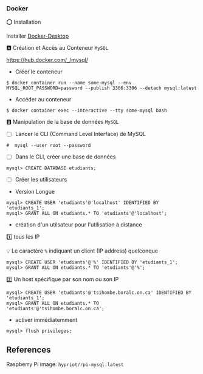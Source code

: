 ### Docker


:o: Installation 

Installer [Docker-Desktop](https://github.com/CollegeBoreal/Tutoriels/blob/master/2.Virtualisation/1.Containers/2.Docker/1.Engine/1.Desktop)

:a: Création et Accès au Conteneur `MySQL`

https://hub.docker.com/_/mysql/

* Créer le conteneur

```
$ docker container run --name some-mysql --env MYSQL_ROOT_PASSWORD=password --publish 3306:3306 --detach mysql:latest
```

* Accéder au conteneur

```
$ docker container exec --interactive --tty some-mysql bash
```


:b: Manipulation de la base de données `MySQL`

- [ ] Lancer le CLI (Command Level Interface) de MySQL

```
#  mysql --user root --password
```


- [ ] Dans le CLI, créer une base de données

```
mysql> CREATE DATABASE etudiants;
```

- [ ] Créer les utilisateurs

- Version Longue

```
mysql> CREATE USER 'etudiants'@'localhost' IDENTIFIED BY 'etudiants_1';
mysql> GRANT ALL ON etudiants.* TO 'etudiants'@'localhost';
```

- création d'un utilsateur pour l'utilisation à distance

:one: tous les IP

:bulb: Le caractère `%` indiquant un client (IP address) quelconque

```
mysql> CREATE USER 'etudiants'@'%' IDENTIFIED BY 'etudiants_1';
mysql> GRANT ALL ON etudiants.* TO 'etudiants'@'%';
```

:two: Un host spécifique par son nom ou son IP

```
mysql> CREATE USER 'etudiants'@'tsihombe.boralc.on.ca' IDENTIFIED BY 'etudiants_1';
mysql> GRANT ALL ON etudiants.* TO 'etudiants'@'tsihombe.boralc.on.ca';
```


- activer immédiatemment

```
mysql> flush privileges;
```


## References

Raspberry Pi image:  `hypriot/rpi-mysql:latest`
